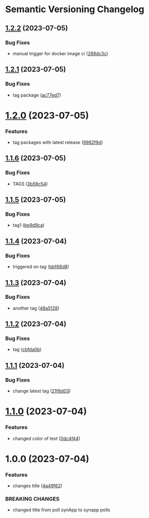 # Semantic Versioning Changelog

## [1.2.2](https://github.com/salmaghazal/httpsPollNginx/compare/v1.2.1...v1.2.2) (2023-07-05)


### Bug Fixes

* manual trigger for docker image ci ([288dc3c](https://github.com/salmaghazal/httpsPollNginx/commit/288dc3c05959f0082f8e64a717ca980aba0bbd09))

## [1.2.1](https://github.com/salmaghazal/httpsPollNginx/compare/v1.2.0...v1.2.1) (2023-07-05)


### Bug Fixes

* tag package ([ac77ed7](https://github.com/salmaghazal/httpsPollNginx/commit/ac77ed7bf0adca78c3c4324e5e0cb45cb3cc2b39))

# [1.2.0](https://github.com/salmaghazal/httpsPollNginx/compare/v1.1.6...v1.2.0) (2023-07-05)


### Features

* tag packages with latest release ([9982f9d](https://github.com/salmaghazal/httpsPollNginx/commit/9982f9d824d4774ab8b4f5044f9abb81fdef1f2a))

## [1.1.6](https://github.com/salmaghazal/httpsPollNginx/compare/v1.1.5...v1.1.6) (2023-07-05)


### Bug Fixes

* TAGS ([3b58c54](https://github.com/salmaghazal/httpsPollNginx/commit/3b58c54b4c836813b708e1e769da6bb9866f1a2c))

## [1.1.5](https://github.com/salmaghazal/httpsPollNginx/compare/v1.1.4...v1.1.5) (2023-07-05)


### Bug Fixes

* tag1 ([be9d9ca](https://github.com/salmaghazal/httpsPollNginx/commit/be9d9ca79ea30ebab01c88a59c8fc501d70dc75d))

## [1.1.4](https://github.com/salmaghazal/httpsPollNginx/compare/v1.1.3...v1.1.4) (2023-07-04)


### Bug Fixes

* triggered on tag ([bbf68d8](https://github.com/salmaghazal/httpsPollNginx/commit/bbf68d8ffbd2b599f72ba52bd4703ef6f811137b))

## [1.1.3](https://github.com/salmaghazal/httpsPollNginx/compare/v1.1.2...v1.1.3) (2023-07-04)


### Bug Fixes

* another tag ([48a5128](https://github.com/salmaghazal/httpsPollNginx/commit/48a5128df4466afe3401cc646957139266972c76))

## [1.1.2](https://github.com/salmaghazal/httpsPollNginx/compare/v1.1.1...v1.1.2) (2023-07-04)


### Bug Fixes

* tag ([cbfda0b](https://github.com/salmaghazal/httpsPollNginx/commit/cbfda0bc1706aad60144e64db6532c17a9176139))

## [1.1.1](https://github.com/salmaghazal/httpsPollNginx/compare/v1.1.0...v1.1.1) (2023-07-04)


### Bug Fixes

* change latest tag ([21f8d03](https://github.com/salmaghazal/httpsPollNginx/commit/21f8d03c33731acc138ec2149754df9891f14070))

# [1.1.0](https://github.com/salmaghazal/httpsPollNginx/compare/v1.0.0...v1.1.0) (2023-07-04)


### Features

* changed color of text ([0dc4f44](https://github.com/salmaghazal/httpsPollNginx/commit/0dc4f44a857a78f463dfd65f58139b04d8d4d92a))

# 1.0.0 (2023-07-04)


### Features

* changes title ([4a49f62](https://github.com/salmaghazal/httpsPollNginx/commit/4a49f627c030526a23f3702006b64e00f07ac6de))


### BREAKING CHANGES

* changed title from poll synApp to synapp polls
